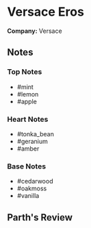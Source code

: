 # Versace Eros

**Company:** Versace

## Notes

### Top Notes
- #mint
- #lemon
- #apple

### Heart Notes
- #tonka_bean
- #geranium
- #amber

### Base Notes
- #cedarwood
- #oakmoss
- #vanilla

## Parth's Review

<!-- Add your review here -->
